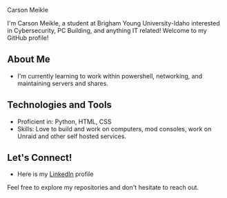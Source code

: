 Carson Meikle

I'm Carson Meikle, a student at Brigham Young University-Idaho interested in Cybersecurity, PC Building, and anything IT related! Welcome to my GitHub profile!

## About Me

- I'm currently learning to work within powershell, networking, and maintaining servers and shares. 

## Technologies and Tools

- Proficient in: Python, HTML, CSS
- Skills: Love to build and work on computers, mod consoles, work on Unraid and other self hosted services. 

## Let's Connect!

- Here is my [LinkedIn]((https://www.linkedin.com/in/carson-meikle/)) profile

Feel free to explore my repositories and don't hesitate to reach out.
